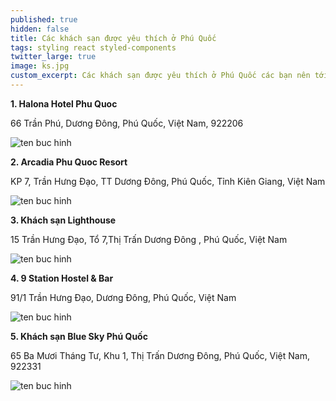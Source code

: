 ```yaml
---
published: true
hidden: false
title: Các khách sạn được yêu thích ở Phú Quốc
tags: styling react styled-components
twitter_large: true
image: ks.jpg
custom_excerpt: Các khách sạn được yêu thích ở Phú Quốc các bạn nên tới.
---
```


**1. Halona Hotel Phu Quoc**

66 Trần Phú, Dương Đông, Phú Quốc, Việt Nam, 922206

![ten buc hinh](https://pix10.agoda.net/hotelImages/116/1162974/1162974_16020415100039643281.jpg "ten buc hinh")

**2. Arcadia Phu Quoc Resort**

KP 7, Trần Hưng Đạo, TT Dương Đông, Phú Quốc, Tỉnh Kiên Giang, Việt Nam

![ten buc hinh](https://du-lich.chudu24.com/f/m/1310/17/arcadia-resort-5.jpg?w=800&h=500 "ten buc hinh")

**3. Khách sạn Lighthouse**

15 Trần Hưng Đạo, Tổ 7,Thị Trấn Dương Đông , Phú Quốc, Việt Nam

![ten buc hinh](https://d1nabgopwop1kh.cloudfront.net/hotel-asset/30000002100120185_wh_43 "ten buc hinh")

**4. 9 Station Hostel & Bar**

91/1 Trần Hưng Đạo, Dương Đông, Phú Quốc, Việt Nam

![ten buc hinh](https://r-ec.bstatic.com/images/hotel/max1024x768/807/80728313.jpg "ten buc hinh")

**5. Khách sạn Blue Sky Phú Quốc**

65 Ba Mươi Tháng Tư, Khu 1, Thị Trấn Dương Đông, Phú Quốc, Việt Nam, 922331

![ten buc hinh](https://phuquoctv.vn/assets/uploads/58a5e43d40a9d-khach-san-blue-sky-phu-quoc.jpg "ten buc hinh")